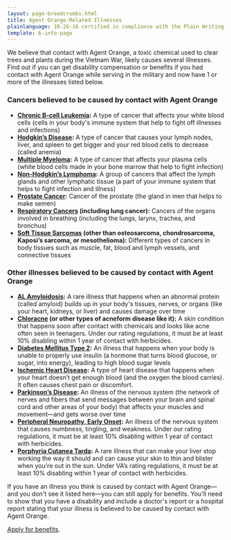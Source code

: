 ```yaml
---
layout: page-breadcrumbs.html
title: Agent Orange-Related Illnesses
plainlanguage: 10-26-16 certified in compliance with the Plain Writing Act
template: 6-info-page
---
```


<div class="va-introtext">

We believe that contact with Agent Orange, a toxic chemical used to clear trees and plants during the Vietnam War, likely causes several illnesses. Find out if you can get disability compensation or benefits if you had contact with Agent Orange while serving in the military and now have 1 or more of the illnesses listed below.

</div>

### Cancers believed to be caused by contact with Agent Orange

- **[Chronic B-cell Leukemia](http://www.publichealth.va.gov/exposures/agentorange/conditions/bcell-leukemia.asp):**
  A type of cancer that affects your white blood cells (cells in your body's immune system that help to fight off illnesses and infections)
- **[Hodgkin’s Disease](http://www.publichealth.va.gov/exposures/agentorange/conditions/hodgkins.asp):**
  A type of cancer that causes your lymph nodes, liver, and spleen to get bigger and your red blood cells to decrease (called anemia)
- **[Multiple Myeloma](http://www.publichealth.va.gov/exposures/agentorange/conditions/multiple_myeloma.asp):** A type of cancer that affects your plasma cells (white blood cells made in your bone marrow that help to fight infection)
- **[Non-Hodgkin’s Lymphoma](http://www.publichealth.va.gov/exposures/agentorange/conditions/nonhodgkinslymphoma.asp):** A group of cancers that affect the lymph glands and other lymphatic tissue (a part of your immune system that helps to fight infection and illness)
- **[Prostate Cancer](http://www.publichealth.va.gov/exposures/agentorange/conditions/prostate_cancer.asp):** Cancer of the prostate (the gland in men that helps to make semen)
- **[Respiratory Cancers](http://www.publichealth.va.gov/exposures/agentorange/conditions/respiratory_cancers.asp) (including lung cancer):** Cancers of the organs involved in breathing (including the lungs, larynx, trachea, and bronchus)
- **[Soft Tissue Sarcomas](http://www.publichealth.va.gov/exposures/agentorange/conditions/soft-tissue-sarcoma.asp) (other than osteosarcoma, chondrosarcoma, Kaposi’s sarcoma, or mesothelioma):** Different types of cancers in body tissues such as muscle, fat, blood and lymph vessels, and connective tissues

### Other illnesses believed to be caused by contact with Agent Orange

- **[AL Amyloidosis](http://www.publichealth.va.gov/exposures/agentorange/conditions/al_amyloidosis.asp):** A rare illness that happens when an abnormal protein (called amyloid) builds up in your body's tissues, nerves, or organs (like your heart, kidneys, or liver) and causes damage over time
- **[Chloracne](http://www.publichealth.va.gov/exposures/agentorange/conditions/chloracne.asp) (or other types of acneform disease like it):** A skin condition that happens soon after contact with chemicals and looks like acne often seen in teenagers. Under our rating regulations, it must be at least 10% disabling within 1 year of contact with herbicides. 
- **[Diabetes Mellitus Type 2](http://www.publichealth.va.gov/exposures/agentorange/conditions/diabetes.asp):** An illness that happens when your body is unable to properly use insulin (a hormone that turns blood glucose, or sugar, into energy), leading to high blood sugar levels
- **[Ischemic Heart Disease](http://www.publichealth.va.gov/exposures/agentorange/conditions/ischemicheartdisease.asp):** A type of heart disease that happens when your heart doesn’t get enough blood (and the oxygen the blood carries). It often causes chest pain or discomfort.
- **[Parkinson’s Disease](http://www.publichealth.va.gov/exposures/agentorange/conditions/parkinsonsdisease.asp):** An illness of the nervous system (the network of nerves and fibers that send messages between your brain and spinal cord and other areas of your body) that affects your muscles and movement—and gets worse over time
- **[Peripheral Neuropathy, Early Onset](http://www.publichealth.va.gov/exposures/agentorange/conditions/peripheral_neuropathy.asp):** An illness of the nervous system that causes numbness, tingling, and weakness. Under our rating regulations, it must be at least 10% disabling within 1 year of contact with herbicides.
- **[Porphyria Cutanea Tarda](http://www.publichealth.va.gov/exposures/agentorange/conditions/porphyria-cutanea-tarda.asp):** A rare illness that can make your liver stop working the way it should and can cause your skin to thin and blister when you're out in the sun. Under VA’s rating regulations, it must be at least 10% disabling within 1 year of contact with herbicides.


If you have an illness you think is caused by contact with Agent Orange—and you don't see it listed here—you can still apply for benefits. You'll need to show that you have a disability and include a doctor's report or a hospital report stating that your illness is believed to be caused by contact with Agent Orange.

[Apply for benefits](https://www.vets.gov/disability-benefits/apply-for-benefits/).
